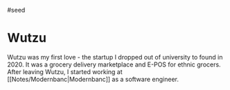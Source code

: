 #seed
# Wutzu

Wutzu was my first love - the startup I dropped out of university to found in 2020. It was a grocery delivery marketplace and E-POS for ethnic grocers. After leaving Wutzu, I started working at [[Notes/Modernbanc|Modernbanc]] as a software engineer.